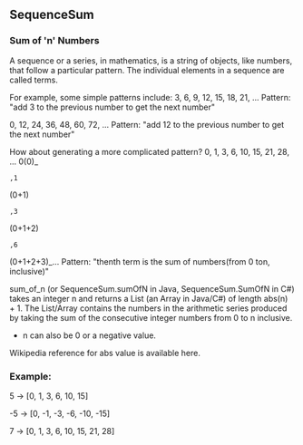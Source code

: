 ## SequenceSum

### Sum of 'n' Numbers

A sequence or a series, in mathematics, is a string of objects, like numbers, that follow a particular pattern. The individual elements in a sequence are called terms.

For example, some simple patterns include: 3, 6, 9, 12, 15, 18, 21, ...
Pattern: "add 3 to the previous number to get the next number"

0, 12, 24, 36, 48, 60, 72, ...
Pattern: "add 12 to the previous number to get the next number"

How about generating a more complicated pattern?
0, 1, 3, 6, 10, 15, 21, 28, ...
0(0)_

```
,1
```

(0+1)

```
,3
```

(0+1+2)

```
,6
```

(0+1+2+3)_...
Pattern: "thenth term is the sum of numbers(from 0 ton, inclusive)"

sum_of_n (or SequenceSum.sumOfN in Java, SequenceSum.SumOfN in C#) takes an integer n and returns a List (an Array in Java/C#) of length abs(n) + 1. The List/Array contains the numbers in the arithmetic series produced by taking the sum of the consecutive integer numbers from 0 to n inclusive.

* n can also be 0 or a negative value.

Wikipedia reference for abs value is available here.

### Example:

5 -> [0, 1, 3, 6, 10, 15]

-5 -> [0, -1, -3, -6, -10, -15]

7 -> [0, 1, 3, 6, 10, 15, 21, 28]

